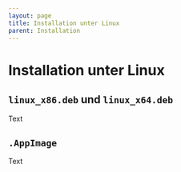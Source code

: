 ```yaml
---
layout: page
title: Installation unter Linux
parent: Installation
---
```


# Installation unter Linux

## `linux_x86.deb` und `linux_x64.deb`

Text

## `.AppImage`

Text
